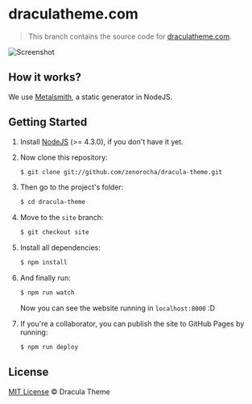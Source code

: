 # draculatheme.com

> This branch contains the source code for [draculatheme.com](draculatheme.com).

![Screenshot](https://cloud.githubusercontent.com/assets/398893/15063871/bd2a9396-1302-11e6-9a14-1048c9e6ba4c.png)

## How it works?

We use [Metalsmith](http://www.metalsmith.io/), a static generator in NodeJS.

## Getting Started

1. Install [NodeJS](http://nodejs.org/download/) (>= 4.3.0), if you don't have it yet.

2. Now clone this repository:

    ```sh
    $ git clone git://github.com/zenorocha/dracula-theme.git
    ```

3. Then go to the project's folder:

    ```sh
    $ cd dracula-theme
    ```

4. Move to the `site` branch:

    ```sh
    $ git checkout site
    ```

5. Install all dependencies:

    ```sh
    $ npm install
    ```

5. And finally run:

    ```sh
    $ npm run watch
    ```
   Now you can see the website running in `localhost:8000` :D

6. If you're a collaborator, you can publish the site to GitHub Pages by running:

    ```sh
    $ npm run deploy
    ```

## License

[MIT License](./LICENSE) © Dracula Theme
